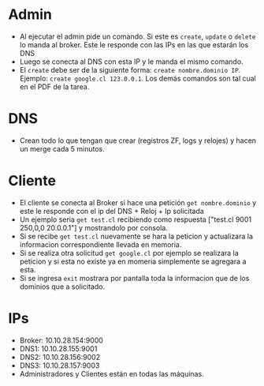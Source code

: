 # Admin

- Al ejecutar el admin pide un comando. Si este es `create`, `update` o `delete` lo manda al broker. Este le responde con las IPs en las que estarán los DNS
- Luego se conecta al DNS con esta IP y le manda el mismo comando.
- El `create` debe ser de la siguiente forma: `create nombre.dominio IP`. Ejemplo: `create google.cl 123.0.0.1`. Los demás comandos son tal cual en el PDF de la tarea.

# DNS

- Crean todo lo que tengan que crear (registros ZF, logs y relojes) y hacen un merge cada 5 minutos.

# Cliente

- El cliente se conecta al Broker si hace una petición `get nombre.dominio` y este le responde con el ip del DNS + Reloj + Ip solicitada
- Un ejemplo seria `get test.cl` recibiendo como respuesta ["test.cl 9001 250,0,0 20.0.0.1"] y mostrandolo por consola.
- Si se recibe `get test.cl` nuevamente se hara la peticion y actualizara la informacion correspondiente llevada en memoria.
- Si se realiza otra solicitud `get google.cl` por ejemplo se realizara la peticion y si esta no existe ya en momeria simplemente se agregara a esta.
- Si se ingresa `exit` mostrara por pantalla toda la informacion que de los dominios que a solicitado.

# IPs

- Broker: 10.10.28.154:9000
- DNS1: 10.10.28.155:9001
- DNS2: 10.10.28.156:9002
- DNS3: 10.10.28.157:9003
- Administradores y Clientes están en todas las máquinas.
